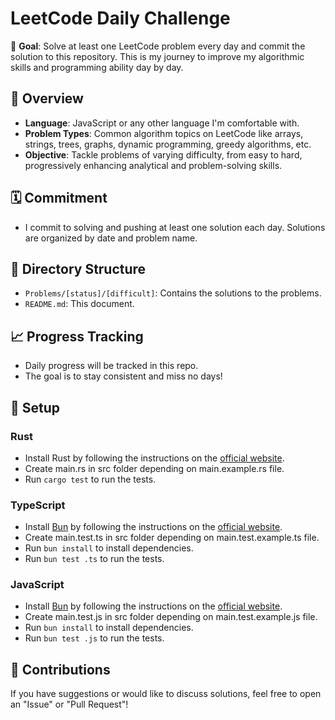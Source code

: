 # LeetCode Daily Challenge

🎯 **Goal**: Solve at least one LeetCode problem every day and commit the solution to this repository. This is my journey to improve my algorithmic skills and programming ability day by day.

## 📅 Overview

-   **Language**: JavaScript or any other language I'm comfortable with.
-   **Problem Types**: Common algorithm topics on LeetCode like arrays, strings, trees, graphs, dynamic programming, greedy algorithms, etc.
-   **Objective**: Tackle problems of varying difficulty, from easy to hard, progressively enhancing analytical and problem-solving skills.

## 🗓 Commitment

-   I commit to solving and pushing at least one solution each day. Solutions are organized by date and problem name.

## 🧩 Directory Structure

-   `Problems/[status]/[difficult]`: Contains the solutions to the problems.
-   `README.md`: This document.

## 📈 Progress Tracking

-   Daily progress will be tracked in this repo.
-   The goal is to stay consistent and miss no days!

## 🚀 Setup

### Rust

-   Install Rust by following the instructions on the [official website](https://www.rust-lang.org/tools/install).
-   Create main.rs in src folder depending on main.example.rs file.
-   Run `cargo test` to run the tests.

### TypeScript

-   Install [Bun](https://bun.sh/) by following the instructions on the [official website](https://bun.sh/docs/installation).
-   Create main.test.ts in src folder depending on main.test.example.ts file.
-   Run `bun install` to install dependencies.
-   Run `bun test .ts` to run the tests.

### JavaScript

-   Install [Bun](https://bun.sh/) by following the instructions on the [official website](https://bun.sh/docs/installation).
-   Create main.test.js in src folder depending on main.test.example.js file.
-   Run `bun install` to install dependencies.
-   Run `bun test .js` to run the tests.

## 🤝 Contributions

If you have suggestions or would like to discuss solutions, feel free to open an "Issue" or "Pull Request"!

